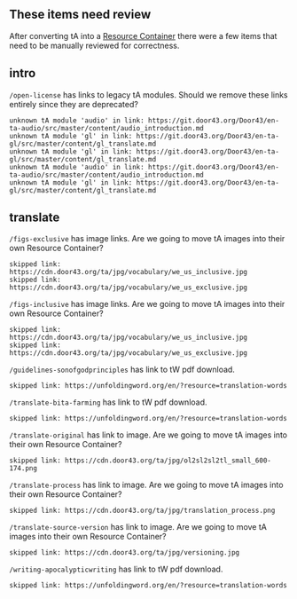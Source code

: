 These items need review
--
After converting tA into a [Resource Container](http://resource-container.readthedocs.io/en/latest/) 
there were a few items that need to be manually reviewed for correctness.

## intro
`/open-license` has links to legacy tA modules.
Should we remove these links entirely since they are deprecated?

```
unknown tA module 'audio' in link: https://git.door43.org/Door43/en-ta-audio/src/master/content/audio_introduction.md
unknown tA module 'gl' in link: https://git.door43.org/Door43/en-ta-gl/src/master/content/gl_translate.md
unknown tA module 'gl' in link: https://git.door43.org/Door43/en-ta-gl/src/master/content/gl_translate.md
unknown tA module 'audio' in link: https://git.door43.org/Door43/en-ta-audio/src/master/content/audio_introduction.md
unknown tA module 'gl' in link: https://git.door43.org/Door43/en-ta-gl/src/master/content/gl_translate.md
```

## translate

`/figs-exclusive` has image links.
Are we going to move tA images into their own Resource Container?
```
skipped link: https://cdn.door43.org/ta/jpg/vocabulary/we_us_inclusive.jpg
skipped link: https://cdn.door43.org/ta/jpg/vocabulary/we_us_exclusive.jpg
```

`/figs-inclusive` has image links.
Are we going to move tA images into their own Resource Container?
```
skipped link: https://cdn.door43.org/ta/jpg/vocabulary/we_us_inclusive.jpg
skipped link: https://cdn.door43.org/ta/jpg/vocabulary/we_us_exclusive.jpg
```

`/guidelines-sonofgodprinciples` has link to tW pdf download.
```
skipped link: https://unfoldingword.org/en/?resource=translation-words
```

`/translate-bita-farming` has link to tW pdf download.
```
skipped link: https://unfoldingword.org/en/?resource=translation-words
```

`/translate-original` has link to image.
Are we going to move tA images into their own Resource Container?
```
skipped link: https://cdn.door43.org/ta/jpg/ol2sl2sl2tl_small_600-174.png
```

`/translate-process` has link to image.
Are we going to move tA images into their own Resource Container?
```
skipped link: https://cdn.door43.org/ta/jpg/translation_process.png
```

`/translate-source-version` has link to image.
Are we going to move tA images into their own Resource Container?
```
skipped link: https://cdn.door43.org/ta/jpg/versioning.jpg
```

`/writing-apocalypticwriting` has link to tW pdf download.

```
skipped link: https://unfoldingword.org/en/?resource=translation-words
```

